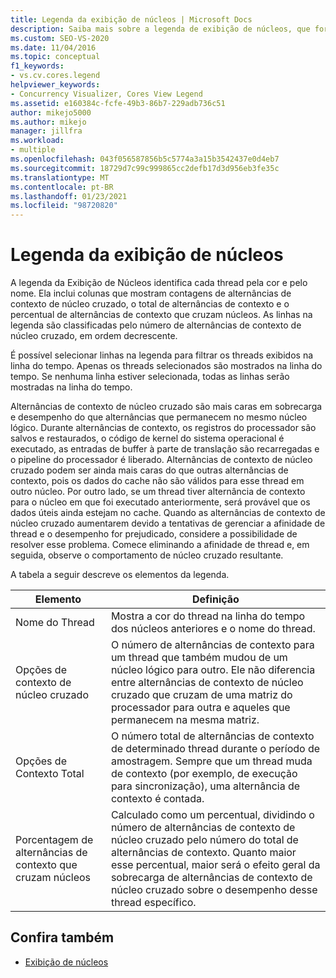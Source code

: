 ```yaml
---
title: Legenda da exibição de núcleos | Microsoft Docs
description: Saiba mais sobre a legenda de exibição de núcleos, que fornece dados de alternância de contexto de tabela e seleção de thread. Saiba também sobre alternâncias de contexto e desempenho.
ms.custom: SEO-VS-2020
ms.date: 11/04/2016
ms.topic: conceptual
f1_keywords:
- vs.cv.cores.legend
helpviewer_keywords:
- Concurrency Visualizer, Cores View Legend
ms.assetid: e160384c-fcfe-49b3-86b7-229adb736c51
author: mikejo5000
ms.author: mikejo
manager: jillfra
ms.workload:
- multiple
ms.openlocfilehash: 043f056587856b5c5774a3a15b3542437e0d4eb7
ms.sourcegitcommit: 18729d7c99c999865cc2defb17d3d956eb3fe35c
ms.translationtype: MT
ms.contentlocale: pt-BR
ms.lasthandoff: 01/23/2021
ms.locfileid: "98720820"
---
```

# <a name="cores-view-legend"></a>Legenda da exibição de núcleos
A legenda da Exibição de Núcleos identifica cada thread pela cor e pelo nome. Ela inclui colunas que mostram contagens de alternâncias de contexto de núcleo cruzado, o total de alternâncias de contexto e o percentual de alternâncias de contexto que cruzam núcleos. As linhas na legenda são classificadas pelo número de alternâncias de contexto de núcleo cruzado, em ordem decrescente.

 É possível selecionar linhas na legenda para filtrar os threads exibidos na linha do tempo. Apenas os threads selecionados são mostrados na linha do tempo. Se nenhuma linha estiver selecionada, todas as linhas serão mostradas na linha do tempo.

 Alternâncias de contexto de núcleo cruzado são mais caras em sobrecarga e desempenho do que alternâncias que permanecem no mesmo núcleo lógico. Durante alternâncias de contexto, os registros do processador são salvos e restaurados, o código de kernel do sistema operacional é executado, as entradas de buffer à parte de translação são recarregadas e o pipeline do processador é liberado. Alternâncias de contexto de núcleo cruzado podem ser ainda mais caras do que outras alternâncias de contexto, pois os dados do cache não são válidos para esse thread em outro núcleo. Por outro lado, se um thread tiver alternância de contexto para o núcleo em que foi executado anteriormente, será provável que os dados úteis ainda estejam no cache. Quando as alternâncias de contexto de núcleo cruzado aumentarem devido a tentativas de gerenciar a afinidade de thread e o desempenho for prejudicado, considere a possibilidade de resolver esse problema. Comece eliminando a afinidade de thread e, em seguida, observe o comportamento de núcleo cruzado resultante.

 A tabela a seguir descreve os elementos da legenda.

|Elemento|Definição|
|-------------|----------------|
|Nome do Thread|Mostra a cor do thread na linha do tempo dos núcleos anteriores e o nome do thread.|
|Opções de contexto de núcleo cruzado|O número de alternâncias de contexto para um thread que também mudou de um núcleo lógico para outro. Ele não diferencia entre alternâncias de contexto de núcleo cruzado que cruzam de uma matriz do processador para outra e aqueles que permanecem na mesma matriz.|
|Opções de Contexto Total|O número total de alternâncias de contexto de determinado thread durante o período de amostragem. Sempre que um thread muda de contexto (por exemplo, de execução para sincronização), uma alternância de contexto é contada.|
|Porcentagem de alternâncias de contexto que cruzam núcleos|Calculado como um percentual, dividindo o número de alternâncias de contexto de núcleo cruzado pelo número do total de alternâncias de contexto. Quanto maior esse percentual, maior será o efeito geral da sobrecarga de alternâncias de contexto de núcleo cruzado sobre o desempenho desse thread específico.|

## <a name="see-also"></a>Confira também
- [Exibição de núcleos](../profiling/cores-view.md)